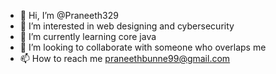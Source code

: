 - 👋 Hi, I’m @Praneeth329
- 👀 I’m interested in web designing and cybersecurity
- 🌱 I’m currently learning core java
- 💞️ I’m looking to collaborate with someone who overlaps me
- 📫 How to reach me praneethbunne99@gmail.com

<!---
Praneeth329/Praneeth329 is a ✨ special ✨ repository because its `README.md` (this file) appears on your GitHub profile.
You can click the Preview link to take a look at your changes.
--->
